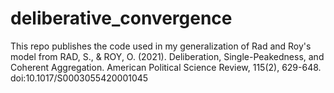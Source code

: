 # deliberative_convergence
This repo publishes the code used in my generalization of Rad and Roy's model from RAD, S., &amp; ROY, O. (2021). Deliberation, Single-Peakedness, and Coherent Aggregation. American Political Science Review, 115(2), 629-648. doi:10.1017/S0003055420001045
